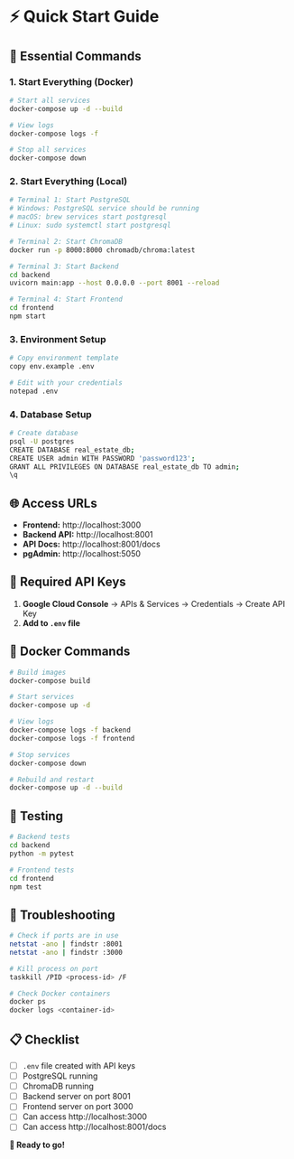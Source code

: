 # ⚡ Quick Start Guide

## 🚀 **Essential Commands**

### **1. Start Everything (Docker)**
```bash
# Start all services
docker-compose up -d --build

# View logs
docker-compose logs -f

# Stop all services
docker-compose down
```

### **2. Start Everything (Local)**
```bash
# Terminal 1: Start PostgreSQL
# Windows: PostgreSQL service should be running
# macOS: brew services start postgresql
# Linux: sudo systemctl start postgresql

# Terminal 2: Start ChromaDB
docker run -p 8000:8000 chromadb/chroma:latest

# Terminal 3: Start Backend
cd backend
uvicorn main:app --host 0.0.0.0 --port 8001 --reload

# Terminal 4: Start Frontend
cd frontend
npm start
```

### **3. Environment Setup**
```bash
# Copy environment template
copy env.example .env

# Edit with your credentials
notepad .env
```

### **4. Database Setup**
```bash
# Create database
psql -U postgres
CREATE DATABASE real_estate_db;
CREATE USER admin WITH PASSWORD 'password123';
GRANT ALL PRIVILEGES ON DATABASE real_estate_db TO admin;
\q
```

## 🌐 **Access URLs**

- **Frontend:** http://localhost:3000
- **Backend API:** http://localhost:8001
- **API Docs:** http://localhost:8001/docs
- **pgAdmin:** http://localhost:5050

## 🔑 **Required API Keys**

1. **Google Cloud Console** → APIs & Services → Credentials → Create API Key
2. **Add to `.env` file**

## 🐳 **Docker Commands**

```bash
# Build images
docker-compose build

# Start services
docker-compose up -d

# View logs
docker-compose logs -f backend
docker-compose logs -f frontend

# Stop services
docker-compose down

# Rebuild and restart
docker-compose up -d --build
```

## 🧪 **Testing**

```bash
# Backend tests
cd backend
python -m pytest

# Frontend tests
cd frontend
npm test
```

## 🚨 **Troubleshooting**

```bash
# Check if ports are in use
netstat -ano | findstr :8001
netstat -ano | findstr :3000

# Kill process on port
taskkill /PID <process-id> /F

# Check Docker containers
docker ps
docker logs <container-id>
```

## 📋 **Checklist**

- [ ] `.env` file created with API keys
- [ ] PostgreSQL running
- [ ] ChromaDB running
- [ ] Backend server on port 8001
- [ ] Frontend server on port 3000
- [ ] Can access http://localhost:3000
- [ ] Can access http://localhost:8001/docs

**🎯 Ready to go!**
